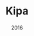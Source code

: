 ---
layout: project
type: project
published: true
image: images/kipa.png
title: Kipa
permalink: projects/kipa
date: 2016
labels:
  - Meteor
  - Semantic UI
summary: Kipa is a responsive, reactive visitor scheduling system developed for Oahu Community Correctional Center (OCCC) as part of the 2016 Hawaii Annual Code Challenge (HACC). 
projecturl: https://hacc2016.github.io/teamkipa/
---